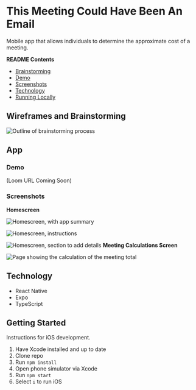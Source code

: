 # This Meeting Could Have Been An Email

Mobile app that allows individuals to determine the approximate cost of a meeting. 

**README Contents**

* [Brainstorming](https://github.com/pennmeg/be-an-email/blob/main/README.md#wireframes-and-brainstorming)
* [Demo](https://github.com/pennmeg/be-an-email/blob/main/README.md#demo)
* [Screenshots](https://github.com/pennmeg/be-an-email/blob/main/README.md#screenshots)
* [Technology](https://github.com/pennmeg/be-an-email/blob/main/README.md#technology)
* [Running Locally](https://github.com/pennmeg/be-an-email/blob/main/README.md#getting-started)

## Wireframes and Brainstorming

![Outline of brainstorming process](https://github.com/pennmeg/be-an-email/blob/main/assets/read-me/Brainstorming.png)

## App

### Demo

(Loom URL Coming Soon)

### Screenshots

**Homescreen**

![Homescreen, with app summary](https://github.com/pennmeg/be-an-email/blob/main/assets/read-me/ScreenShot-Homepage.png)

![Homescreen, instructions](https://github.com/pennmeg/be-an-email/blob/main/assets/read-me/ScreenShot-Instructions.png)

![Homescreen, section to add details](https://github.com/pennmeg/be-an-email/blob/main/assets/read-me/ScreenShot-Details.png)
**Meeting Calculations Screen**

![Page showing the calculation of the meeting total](https://github.com/pennmeg/be-an-email/blob/main/assets/read-me/ScreenShot-Summary.png)
## Technology

* React Native
* Expo
* TypeScript

## Getting Started

Instructions for iOS development.

1. Have Xcode installed and up to date
2. Clone repo
3. Run `npm install`
4. Open phone simulator via Xcode
5. Run `npm start`
6. Select `i` to run iOS
